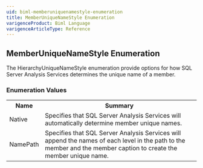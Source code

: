 ```yaml
---
uid: biml-memberuniquenamestyle-enumeration
title: MemberUniqueNameStyle Enumeration
varigenceProduct: Biml Language
varigenceArticleType: Reference
---
```


## MemberUniqueNameStyle Enumeration<div class="LanguageSummary"><div class ="SummaryItem">The HierarchyUniqueNameStyle enumeration provide options for how SQL Server Analysis Services determines the unique name of a member.</div></div><div class="EnumValueGroup">### Enumeration Values<table id="EnumValue" class="MemberList"><tbody><tr><th class="MemberNameColumnHeader">Name</th><th class="MemberSummaryColumnHeader">Summary</th></tr><tr class="cd0"><td class="MemberName">Native</td><td class="MemberSummary"><div class ="SummaryItem">Specifies that SQL Server Analysis Services will automatically determine member unique names.</div></td></tr><tr class="cd1"><td class="MemberName">NamePath</td><td class="MemberSummary"><div class ="SummaryItem">Specifies that SQL Server Analysis Services will append the names of each level in the path to the member and the member caption to create the member unique name.</div></td></tr></tbody></table></div>